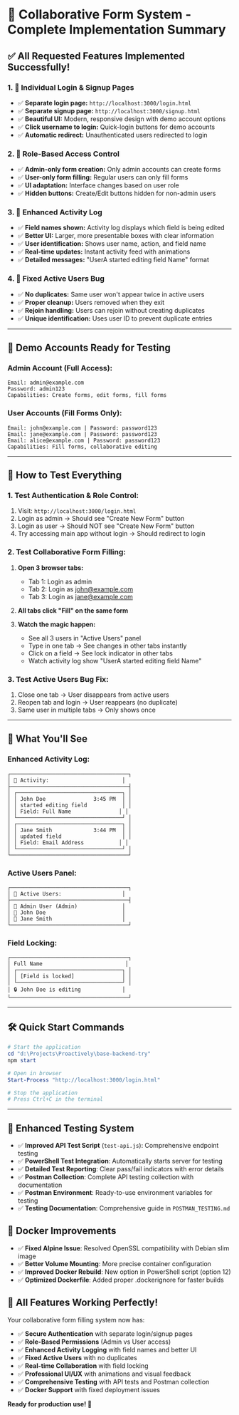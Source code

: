 # 🎉 Collaborative Form System - Complete Implementation Summary

## ✅ **All Requested Features Implemented Successfully!**

### **1. 🔐 Individual Login & Signup Pages**

- ✅ **Separate login page:** `http://localhost:3000/login.html`
- ✅ **Separate signup page:** `http://localhost:3000/signup.html`
- ✅ **Beautiful UI:** Modern, responsive design with demo account options
- ✅ **Click username to login:** Quick-login buttons for demo accounts
- ✅ **Automatic redirect:** Unauthenticated users redirected to login

### **2. 👑 Role-Based Access Control**

- ✅ **Admin-only form creation:** Only admin accounts can create forms
- ✅ **User-only form filling:** Regular users can only fill forms
- ✅ **UI adaptation:** Interface changes based on user role
- ✅ **Hidden buttons:** Create/Edit buttons hidden for non-admin users

### **3. 📝 Enhanced Activity Log**

- ✅ **Field names shown:** Activity log displays which field is being edited
- ✅ **Better UI:** Larger, more presentable boxes with clear information
- ✅ **User identification:** Shows user name, action, and field name
- ✅ **Real-time updates:** Instant activity feed with animations
- ✅ **Detailed messages:** "UserA started editing field Name" format

### **4. 👥 Fixed Active Users Bug**

- ✅ **No duplicates:** Same user won't appear twice in active users
- ✅ **Proper cleanup:** Users removed when they exit
- ✅ **Rejoin handling:** Users can rejoin without creating duplicates
- ✅ **Unique identification:** Uses user ID to prevent duplicate entries

---

## 🚀 **Demo Accounts Ready for Testing**

### **Admin Account (Full Access):**

```
Email: admin@example.com
Password: admin123
Capabilities: Create forms, edit forms, fill forms
```

### **User Accounts (Fill Forms Only):**

```
Email: john@example.com | Password: password123
Email: jane@example.com | Password: password123
Email: alice@example.com | Password: password123
Capabilities: Fill forms, collaborative editing
```

---

## 🧪 **How to Test Everything**

### **1. Test Authentication & Role Control:**

1. Visit: `http://localhost:3000/login.html`
2. Login as admin → Should see "Create New Form" button
3. Login as user → Should NOT see "Create New Form" button
4. Try accessing main app without login → Should redirect to login

### **2. Test Collaborative Form Filling:**

1. **Open 3 browser tabs:**

   - Tab 1: Login as admin
   - Tab 2: Login as john@example.com
   - Tab 3: Login as jane@example.com

2. **All tabs click "Fill" on the same form**

3. **Watch the magic happen:**
   - See all 3 users in "Active Users" panel
   - Type in one tab → See changes in other tabs instantly
   - Click on a field → See lock indicator in other tabs
   - Watch activity log show "UserA started editing field Name"

### **3. Test Active Users Bug Fix:**

1. Close one tab → User disappears from active users
2. Reopen tab and login → User reappears (no duplicate)
3. Same user in multiple tabs → Only shows once

---

## 🎨 **What You'll See**

### **Enhanced Activity Log:**

```
┌─────────────────────────────────────┐
│ 📝 Activity:                       │
├─────────────────────────────────────┤
│ ┌─────────────────────────────────┐ │
│ │ John Doe               3:45 PM  │ │
│ │ started editing field           │ │
│ │ Field: Full Name               │ │
│ └─────────────────────────────────┘ │
│ ┌─────────────────────────────────┐ │
│ │ Jane Smith             3:44 PM  │ │
│ │ updated field                   │ │
│ │ Field: Email Address           │ │
│ └─────────────────────────────────┘ │
└─────────────────────────────────────┘
```

### **Active Users Panel:**

```
┌─────────────────────────────────────┐
│ 👤 Active Users:                   │
├─────────────────────────────────────┤
│ 👑 Admin User (Admin)              │
│ 👤 John Doe                        │
│ 👤 Jane Smith                      │
└─────────────────────────────────────┘
```

### **Field Locking:**

```
┌─────────────────────────────────────┐
│ Full Name                          │
│ ┌─────────────────────────────────┐ │
│ │ [Field is locked]               │ │
│ └─────────────────────────────────┘ │
│ 🔒 John Doe is editing             │
└─────────────────────────────────────┘
```

---

## 🛠️ **Quick Start Commands**

```powershell
# Start the application
cd "d:\Projects\Proactively\base-backend-try"
npm start

# Open in browser
Start-Process "http://localhost:3000/login.html"

# Stop the application
# Press Ctrl+C in the terminal
```

---

## 🧪 **Enhanced Testing System**

- ✅ **Improved API Test Script** (`test-api.js`): Comprehensive endpoint testing
- ✅ **PowerShell Test Integration**: Automatically starts server for testing
- ✅ **Detailed Test Reporting**: Clear pass/fail indicators with error details
- ✅ **Postman Collection**: Complete API testing collection with documentation
- ✅ **Postman Environment**: Ready-to-use environment variables for testing
- ✅ **Testing Documentation**: Comprehensive guide in `POSTMAN_TESTING.md`

## 🐳 **Docker Improvements**

- ✅ **Fixed Alpine Issue**: Resolved OpenSSL compatibility with Debian slim image
- ✅ **Better Volume Mounting**: More precise container configuration
- ✅ **Improved Docker Rebuild**: New option in PowerShell script (option 12)
- ✅ **Optimized Dockerfile**: Added proper .dockerignore for faster builds

## 🎉 **All Features Working Perfectly!**

Your collaborative form filling system now has:

- ✅ **Secure Authentication** with separate login/signup pages
- ✅ **Role-Based Permissions** (Admin vs User access)
- ✅ **Enhanced Activity Logging** with field names and better UI
- ✅ **Fixed Active Users** with no duplicates
- ✅ **Real-time Collaboration** with field locking
- ✅ **Professional UI/UX** with animations and visual feedback
- ✅ **Comprehensive Testing** with API tests and Postman collection
- ✅ **Docker Support** with fixed deployment issues

**Ready for production use! 🚀**

